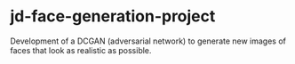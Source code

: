 # jd-face-generation-project
Development of a DCGAN (adversarial network) to generate new images of faces that look as realistic as possible.
